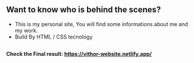 ## Want to know who is behind the scenes?
- This is my personal site, You will find some informations about me and my work.
- Build By HTML / CSS tecnology

##

#### Check the Final result: https://vithor-website.netlify.app/
